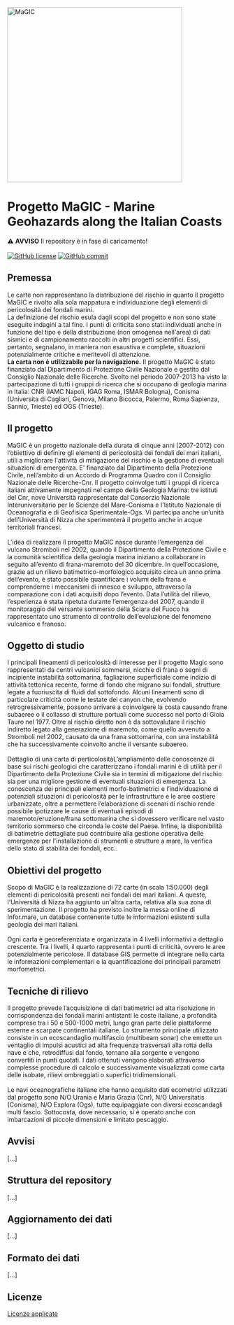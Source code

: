 <img src="https://raw.githubusercontent.com/pcm-dpc/MaGIC/master/dpc-magic-logo.png" alt="MaGIC" data-canonical-src="https://raw.githubusercontent.com/pcm-dpc/MaGIC/master/dpc-magic-logo.png" width="400" />

# Progetto MaGIC - Marine Geohazards along the Italian Coasts

⚠️ **AVVISO** Il repository è in fase di caricamento!
<br><br>
[![GitHub license](https://img.shields.io/badge/License-Creative%20Commons%20Attribution%204.0%20International-blue)](https://github.com/pcm-dpc/MaGIC/blob/master/LICENSE)
[![GitHub commit](https://img.shields.io/github/last-commit/pcm-dpc/MaGIC)](https://github.com/pcm-dpc/MaGIC/commits/master)

## Premessa
Le carte non rappresentano la distribuzione del rischio in quanto il progetto MaGIC e rivolto alla sola mappatura e individuazione degli elementi di pericolosità dei fondali marini.<br>
La definizione del rischio esula dagli scopi del progetto e non sono state eseguite indagini a tal fine. I punti di criticita sono stati individuati anche in funzione del tipo e della distribuzione (non omogenea nell'area) di dati sismici e di campionamento raccolti in altri progetti scientifici. Essi, pertanto, segnalano, in maniera non esaustiva e complete, situazioni potenzialmente critiche e meritevoli di attenzione.<br>
<b>La carta non è utilizzabile per la navigazione.</b> 
II progetto MaGIC è stato finanziato dal Dipartimento di Protezione Civile Nazionale e gestito dal Consiglio Nazionale delle Ricerche. Svolto nel periodo 2007-2013 ha visto la partecipazione di tutti i gruppi di ricerca che si occupano di geologia marina in Italia: CNR (IAMC Napoli, IGAG Roma, ISMAR Bologna), Conisma (Universita di Cagliari, Genova, Milano Bicocca, Palermo, Roma Sapienza, Sannio, Trieste) ed OGS (Trieste).

## Il progetto
MaGIC è un progetto nazionale della durata di cinque anni (2007-2012) con l’obiettivo di definire gli elementi di pericolosità dei fondali dei mari italiani, utili a migliorare l'attività di mitigazione del rischio e la gestione di eventuali situazioni di emergenza. E' finanziato dal Dipartimento della Protezione Civile, nell’ambito di un Accordo di Programma Quadro con il Consiglio Nazionale delle Ricerche-Cnr. Il progetto coinvolge tutti i gruppi di ricerca italiani attivamente impegnati nel campo della Geologia Marina: tre istituti del Cnr, nove Università rappresentate dal Consorzio Nazionale Interuniversitario per le Scienze del Mare-Conisma e l'Istituto Nazionale di Oceanografia e di Geofisica Sperimentale-Ogs. Vi partecipa anche un’unità dell’Università di Nizza che sperimenterà il progetto anche in acque territoriali francesi.
<br><br>
L’idea di realizzare il progetto MaGIC nasce durante l’emergenza del vulcano Stromboli nel 2002, quando il Dipartimento della Protezione Civile e la comunità scientifica della geologia marina iniziano a collaborare in seguito all’evento di frana-maremoto del 30 dicembre. In quell’occasione, grazie ad un rilievo batimetrico-morfologico acquisito circa un anno prima dell’evento, è stato possibile quantificare i volumi della frana e comprenderne i meccanismi di innesco e sviluppo, attraverso la comparazione con i dati acquisiti dopo l’evento. Data l’utilità del rilievo, l’esperienza è stata ripetuta durante l’emergenza del 2007, quando il monitoraggio del versante sommerso della Sciara del Fuoco ha rappresentato uno strumento di controllo dell’evoluzione del fenomeno vulcanico e franoso.

## Oggetto di studio 
I principali lineamenti di pericolosità di interesse per il progetto Magic sono rappresentati da centri vulcanici sommersi, nicchie di frana o segni di incipiente instabilità sottomarina, fagliazione superficiale come indizio di attività tettonica recente, forme di fondo che migrano sui fondali, strutture legate a fuoriuscita di fluidi dal sottofondo. Alcuni lineamenti sono di particolare criticità come le testate dei canyon che, evolvendo retrogressivamente, possono arrivare a coinvolgere la costa causando frane subaeree o il collasso di strutture portuali come successo nel porto di Gioia Tauro nel 1977. Oltre al rischio diretto non è da sottovalutare il rischio indiretto legato alla generazione di maremoto, come quello avvenuto a Stromboli nel 2002, causato da una frana sottomarina, con una instabilità che ha successivamente coinvolto anche il versante subaereo.
<br><br>
Dettaglio di una carta di perticolositàL’ampliamento delle conoscenze di base sui rischi geologici che caratterizzano i fondali marini è di utilità per il Dipartimento della Protezione Civile sia in termini di mitigazione del rischio sia per una migliore gestione di eventuali situazioni di emergenza. La conoscenza dei principali elementi morfo-batimetrici e l’individuazione di potenziali situazioni di pericolosità per le infrastrutture e le aree costiere urbanizzate, oltre a permettere l’elaborazione di scenari di rischio rende possibile ipotizzare le cause di eventuali episodi di maremoto/eruzione/frana sottomarina che si dovessero verificare nel vasto territorio sommerso che circonda le coste del Paese. Infine, la disponibilità di batimetrie dettagliate può contribuire alla gestione operativa delle emergenze per l'installazione di strumenti e strutture a mare, la verifica dello stato di stabilità dei fondali, ecc..

## Obiettivi del progetto
Scopo di MaGIC è la realizzazione di 72 carte (in scala 1:50.000) degli elementi di pericolosità presenti nei fondali dei mari italiani. A queste, l'Università di Nizza ha aggiunto un'altra carta, relativa alla sua zona di sperimentazione. Il progetto ha previsto inoltre la messa online di Infor.mare, un database contenente tutte le informazioni esistenti sulla geologia dei mari italiani.
<br><br>
Ogni carta è georeferenziata e organizzata in 4 livelli informativi a dettaglio crescente. Tra i livelli, il quarto rappresenta i punti di criticità, ovvero le aree potenzialmente pericolose. Il database GIS permette di integrare nella carta le informazioni complementari e la quantificazione dei principali parametri morfometrici.

## Tecniche di rilievo
Il progetto prevede l’acquisizione di dati batimetrici ad alta risoluzione in corrispondenza dei fondali marini antistanti le coste italiane, a profondità comprese tra i 50 e 500-1000 metri, lungo gran parte delle piattaforme esterne e scarpate continentali italiane. Lo strumento principale utilizzato consiste in un ecoscandaglio multifascio (multibeam sonar) che emette un ventaglio di impulsi acustici ad alta frequenza trasversali alla rotta della nave e che, retrodiffusi dal fondo, tornano alla sorgente e vengono convertiti in punti quotati. I dati ottenuti vengono elaborati attraverso complesse procedure di calcolo e successivamente visualizzati come carta delle isobate, rilievi ombreggiati o superfici tridimensionali.
<br><br>
Le navi oceanografiche italiane che hanno acquisito dati ecometrici utilizzati dal progetto sono N/O Urania e Maria Grazia (Cnr), N/O Universitatis (Conisma), N/O Explora (Ogs), tutte equipaggiate con diversi ecoscandagli multi fascio. Sottocosta, dove necessario, si è operato anche con imbarcazioni di piccole dimensioni e limitato pescaggio.

## Avvisi

[...]

## Struttura del repository

[...]

## Aggiornamento dei dati

[...]

## Formato dei dati

[...]

## Licenze

[Licenze applicate](https://github.com/pcm-dpc/MaGIC/blob/master/LICENSE)
